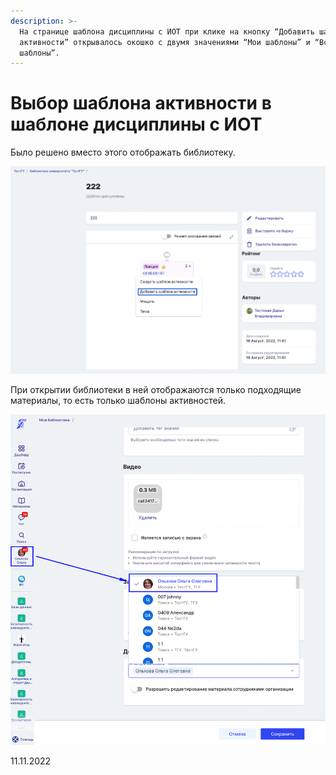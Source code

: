 ```yaml
---
description: >-
  На странице шаблона дисциплины с ИОТ при клике на кнопку “Добавить шаблон
  активности” открывалось окошко с двумя значениями “Мои шаблоны” и “Все
  шаблоны”.
---
```


# Выбор шаблона активности в шаблоне дисциплины с ИОТ

Было решено вместо этого отображать библиотеку.

![](<../../.gitbook/assets/image (117).png>)

При открытии библиотеки в ней отображаются только подходящие материалы, то есть только шаблоны активностей.

![](<../../.gitbook/assets/image (6) (4).png>)

11.11.2022
